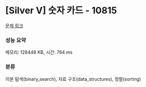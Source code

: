 # [Silver V] 숫자 카드 - 10815 

[문제 링크](https://www.acmicpc.net/problem/10815) 

### 성능 요약

메모리: 128448 KB, 시간: 764 ms

### 분류

이분 탐색(binary_search), 자료 구조(data_structures), 정렬(sorting)


